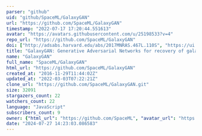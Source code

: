 ```yaml
---
parser: "github"
uid: "github/SpaceML/GalaxyGAN"
url: "https://github.com/SpaceML/GalaxyGAN"
timestamp: "2022-07-17 17:20:44.551613"
avatar: "https://avatars.githubusercontent.com/u/25198533?v=4"
repo_url: "https://github.com/SpaceML/GalaxyGAN"
doi: ["http://adsabs.harvard.edu/abs/2017MNRAS.467L.110S", "https://ui.adsabs.harvard.edu/abs/2017ascl.soft02006S/abstract"]
title: "GalaxyGAN: Generative Adversarial Networks for recovery of galaxy features"
name: "GalaxyGAN"
full_name: "SpaceML/GalaxyGAN"
html_url: "https://github.com/SpaceML/GalaxyGAN"
created_at: "2016-11-29T11:44:02Z"
updated_at: "2022-03-03T07:22:21Z"
clone_url: "https://github.com/SpaceML/GalaxyGAN.git"
size: 32091
stargazers_count: 22
watchers_count: 22
language: "JavaScript"
subscribers_count: 9
owner: {"html_url": "https://github.com/SpaceML", "avatar_url": "https://avatars.githubusercontent.com/u/25198533?v=4", "login": "SpaceML", "type": "Organization"}
date: "2024-07-27 14:23:03.086583"
---
```

